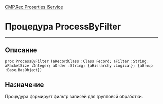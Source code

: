 ﻿---
Link: CMP.Rec.Properties.IService.@ProcessByFilter
---

<!---  Навигация
[Имя проекта](#) :
-->
[CMP.Rec.Properties.IService](Default)

# Процедура ProcessByFilter
---

## Описание

    proc ProcessByFilter (aRecordClass :Class Record; aFilter :String; aPacketSize :Integer; aOrder :String; {aHierarchy :Logical}; {aGroup :Base.BasObject})

<!--
## Аргументы{#Args}

### Аргумент1

Описание аргумента 1
-->

## Назначение

Процедура формирует фильтр записей для групповой обработки.

<!--
## Пример

    ProcessByFilter...
-->

